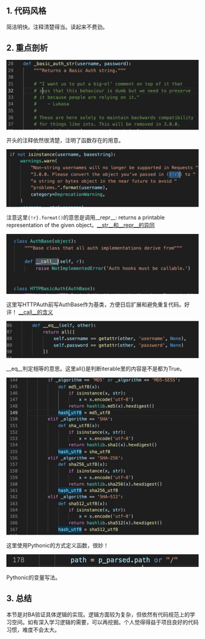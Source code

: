 ## 1. 代码风格
简洁明快。注释清楚得当。读起来不费劲。
## 2. 重点剖析
  ![image info](./01.png)
  
  开头的注释依然很清楚，注明了函数存在的用意。
  
  ![image info](./02.png)
  
  注意这里`{!r}.format()`的意思是调用__repr__: returns a printable representation of the given object。[__str__和__repr__的异同](https://stackoverflow.com/questions/1436703/what-is-the-difference-between-str-and-repr)
    
  ![image info](./03.png)
  
  这里写HTTPAuth前写AuthBase作为基类，方便日后扩展和避免重复代码。好评！
  [__call__的含义](https://blog.csdn.net/Yaokai_AssultMaster/article/details/70256621)
  
  ![image info](./04.png)
  
  __eq__判定相等的意思。这里all()是判断iterable里的内容是不是都为True。
  
  ![image info](./05.png)
  
  这里使用Pythonic的方式定义函数，很妙！
  
  ![image info](./06.png)
  
  Pythonic的变量写法。
  
## 3. 总结
本节是对BA验证具体逻辑的实现。逻辑方面较为复杂，但依然有代码规范上的学习空间。如有深入学习逻辑的需要，可以再挖掘。个人觉得得益于项目良好的代码习惯，难度不会太大。
   
